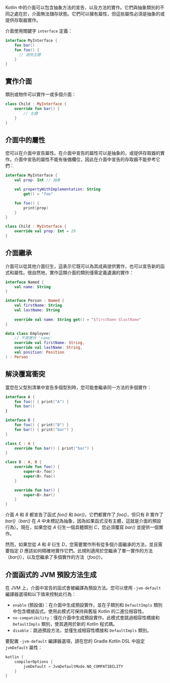 [//]: # (title: 介面)

Kotlin 中的介面可以包含抽象方法的宣告，以及方法的實作。它們與抽象類別的不同之處在於，介面無法儲存狀態。它們可以擁有屬性，但這些屬性必須是抽象的或提供存取器實作。

介面使用關鍵字 `interface` 定義：

```kotlin
interface MyInterface {
    fun bar()
    fun foo() {
      // 選用主體
    }
}
```

## 實作介面

類別或物件可以實作一或多個介面：

```kotlin
class Child : MyInterface {
    override fun bar() {
        // 主體
    }
}
```

## 介面中的屬性

您可以在介面中宣告屬性。在介面中宣告的屬性可以是抽象的，或提供存取器的實作。介面中宣告的屬性不能有後備欄位，因此在介面中宣告的存取器不能參考它們：

```kotlin
interface MyInterface {
    val prop: Int // 抽象

    val propertyWithImplementation: String
        get() = "foo"

    fun foo() {
        print(prop)
    }
}

class Child : MyInterface {
    override val prop: Int = 29
}
```

## 介面繼承

介面可以從其他介面衍生，這表示它既可以為其成員提供實作，也可以宣告新的函式和屬性。很自然地，實作這類介面的類別僅需定義遺漏的實作：

```kotlin
interface Named {
    val name: String
}

interface Person : Named {
    val firstName: String
    val lastName: String
    
    override val name: String get() = "$firstName $lastName"
}

data class Employee(
    // 不需實作 'name'
    override val firstName: String,
    override val lastName: String,
    val position: Position
) : Person
```

## 解決覆寫衝突

當您在父型別清單中宣告多個型別時，您可能會繼承同一方法的多個實作：

```kotlin
interface A {
    fun foo() { print("A") }
    fun bar()
}

interface B {
    fun foo() { print("B") }
    fun bar() { print("bar") }
}

class C : A {
    override fun bar() { print("bar") }
}

class D : A, B {
    override fun foo() {
        super<A>.foo()
        super<B>.foo()
    }

    override fun bar() {
        super<B>.bar()
    }
}
```

介面 *A* 和 *B* 都宣告了函式 *foo()* 和 *bar()*。它們都實作了 *foo()*，但只有 *B* 實作了 *bar()*（*bar()* 在 *A* 中未標記為抽象，因為如果函式沒有主體，這就是介面的預設行為）。現在，如果您從 *A* 衍生一個具體類別 *C*，您必須覆寫 *bar()* 並提供一個實作。

然而，如果您從 *A* 和 *B* 衍生 *D*，您需要實作所有從多個介面繼承的方法，並且需要指定 *D* 應該如何精確地實作它們。此規則適用於您繼承了單一實作的方法（*bar()*），以及您繼承了多個實作的方法（*foo()*）。

## 介面函式的 JVM 預設方法生成

在 JVM 上，介面中宣告的函式會被編譯為預設方法。您可以使用 `-jvm-default` 編譯器選項和以下值來控制此行為：

* `enable` (預設值)：在介面中生成預設實作，並在子類別和 `DefaultImpls` 類別中包含橋接函式。使用此模式可保持與舊版 Kotlin 的二進位相容性。
* `no-compatibility`：僅在介面中生成預設實作。此模式會跳過相容性橋接和 `DefaultImpls` 類別，使其適用於新的 Kotlin 程式碼。
* `disable`：跳過預設方法，並僅生成相容性橋接和 `DefaultImpls` 類別。

要配置 `-jvm-default` 編譯器選項，請在您的 Gradle Kotlin DSL 中設定 `jvmDefault` 屬性：

```kotlin
kotlin {
    compilerOptions {
        jvmDefault = JvmDefaultMode.NO_COMPATIBILITY
    }
}
```